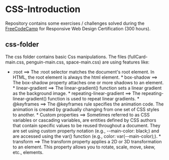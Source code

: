 # CSS-Introduction
Repository contains some exercises / challenges solved during the [FreeCodeCamp](https://www.freeCodeCamp.org) for Responsive Web Design Certification (300 hours).

## css-folder
The css folder contains basic Css manipulations. The files (fullCard-main.css, penguin-main.css, space-main.css) are using features like:  
* :root ==> The :root selector matches the document's root element. In HTML, the root element is always the html element. * box-shadow ==> The box-shadow property attaches one or more shadows to an element. * linear-gradient ==> The linear-gradient() function sets a linear gradient as the background image. * repeating-linear-gradient ==> The repeating-linear-gradient() function is used to repeat linear gradients. * @keyframes ==> The @keyframes rule specifies the animation code. The animation is created by gradually changing from one set of CSS styles to another. * Custom properties ==> Sometimes referred to as CSS variables or cascading variables, are entities defined by CSS authors that contain specific values to be reused throughout a document. They are set using custom property notation (e.g., --main-color: black;) and are accessed using the var() function (e.g., color: var(--main-color);). * transform ==> The transform property applies a 2D or 3D transformation to an element. This property allows you to rotate, scale, move, skew, etc., elements.
